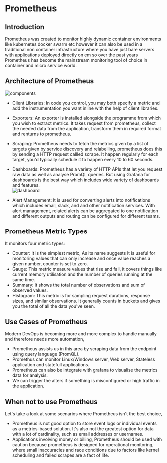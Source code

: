 
# Prometheus  

## Introduction

Prometheus was created to monitor highly dynamic container environments like kubernetes docker swarm etc however it can also be used in a traditional non container infrastructure where you have just bare servers with applications deployed directly on em so over the past years Prometheus has become the mainstream monitoring tool of choice in container and micro service world.

## Architecture of Prometheus

![components](https://user-images.githubusercontent.com/54666019/134498066-85725cfe-229e-4eee-938c-1d678f782218.png)

- Client Libraries: In code you control, you may both specify a metric and add the instrumentation you want inline with the help of client libraries.  
- Exporters: An exporter is installed alongside the programme from which you wish to extract metrics. It takes request from prometheus, collect the needed data from the application, transform them in required format and renturns to prometheus.
- Scraping: Prometheus needs to fetch the metrics given by a list of targets given by service discovery and relabelling, prometheus does this by sending a HTTP request callled scrape. It happen regularly for each target, you'd typically schedule it to happen every 10 to 60 seconds.  
- Dashboards: Prometheus has a variety of HTTP APIs that let you request raw data as well as analyse PromQL queries. But using Grafana for dashboards is the best way which includes wide variety of dashboards and features.  
![dashboard](https://user-images.githubusercontent.com/54666019/134502003-f428da2d-00ab-4fc6-81c8-9b79102fe202.png)

- Alert Management: It is used for converting alerts into notifications which includes email, slack, and and other notification services. With alert management, related alerts can be aggregated to one notification and different outputs and routing can be configured for different teams.

## Prometheus Metric Types

It monitors four metric types:
- Counter: It is the simplest metric, As its name suggests It is useful for monitoring values that can only increase and once value reaches a given number, counter is set to zero.
- Gauge: This metric measure values that rise and fall, it covers things like current memory utilisation and the number of queries running at the same time.
- Summary: It shows the total number of observations and sum of observed values.
- Histogram: This metric is for sampling request durations, response sizes, and similar observations. It generally counts in buckets and gives you the total of all the data you've seen.


 ## Use Cases of Prometheus  

Modern DevOps is becoming more and more complex to handle manually and therefore needs more automation,
- Prometheus assists us in this area by scraping data from the endpoint using query language (PromQL). 
- Promethus can monitor Linux/Windows server, Web server, Stateless application and statefull applications. 
- Prometheus can also be integrate with grafana to visualise the metrics data for analysis.
- We can trigger the alters if something is misconfigured or high traffic in the application.

## When not to use Prometheus

Let's take a look at some scenarios where Prometheus isn't the best choice,
- Prometheus is not good option to store event logs or individual events as a metrics-based solution. It's also not the greatest option for data with a lot of cardinality, such as email addresses or usernames.
- Applications involving money or billing, Prometheus should be used with caution because prometheus is designed for operational monitoring, where small inaccuracies and race conditions due to factors like kernel scheduling and failed scrapes are a fact of life.
